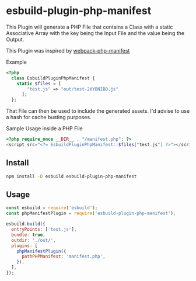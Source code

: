 # esbuild-plugin-php-manifest

This Plugin will generate a PHP File that contains a Class with a static Associative Array with the key being the Input File and the value being the Output.

This Plugin was inspired by [webpack-php-manifest](https://www.npmjs.com/package/webpack-php-manifest)

Example

```php
<?php
  class EsbuildPluginPhpManifest {
    static $files = [
        "test.js" => "out/test-2XYBNIBO.js"
      ];
  };
```

That File can then be used to include the generated assets. I'd advise to use a hash for cache busting purposes.

Sample Usage inside a PHP File

```php
<?php require_once __DIR__ . "/manifest.php"; ?>
<script src="<?= EsbuildPluginPhpManifest::$files["test.js"] ?>"></script>
```

## Install

```bash
npm install -D esbuild esbuild-plugin-php-manifest
```

## Usage

```js
const esbuild = require('esbuild');
const phpManifestPlugin = require('esbuild-plugin-php-manifest');

esbuild.build({
  entryPoints: ['test.js'],
  bundle: true,
  outdir: './out/',
  plugins: [
    phpManifestPlugin({
      pathPHPManifest: 'manifest.php',
    }),
  ],
});
```
